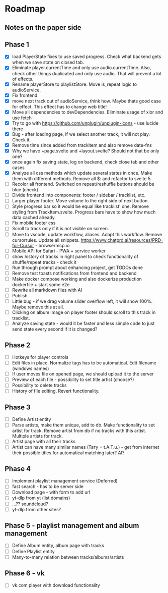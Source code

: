 # Roadmap

## Notes on the paper side

## Phase 1

- [x] load PlayerState fixes to use saved progress. Check what backend gets when we save state on closed tab.
- [x] Eliminate player.currentTime and only use audio.currentTime. Also, check other things duplicated and only use audio. That will prevent a lot of effects.
- [x] Rename playerStore to playlistStore. Move is_repeat logic to audioService.
- [x] Fix frontend
- [x] move next track out of audioService, think how. Maybe thats good case for effect. This effect has to change web title!
- [x] Move all dependencies to devDependencies. Eliminate usage of xior and use fetch
- [x] Try to go with https://github.com/unplugin/unplugin-icons - use lucide there
- [x] Bug - after loading page, if we select another track, it will not play. Check it.
- [x] Remove time since added from trackitem and also remove date-fns
- [x] Why we have +page.svelte and +layout.svelte? Should not that be only one?
- [x] once again fix saving state, log on backend, check close tab and other cases
- [x] Analyze all css methods which update several states in once. Make them with different methods. Remove all $: and refactor to svelte 5.
- [ ] Recolor all frontend. Switched on repeat/reshuffle buttons should be blue (check)
- [ ] Divide frontend into components: footer / sidebar / tracklist, etc.
- [ ] Larger player footer. Move volume to the right side of next button.
- [ ] Style progress bar so it would be equal like tracklist' one. Remove styling from TrackItem.svelte. Progress bars have to show how much data cached already.
- [ ] Fix mobile footer css
- [ ] Scroll to track only if it is not visible on screen.
- [ ] Move to vscode, update workflow, aliases. Adapt this workflow. Remove cursorrules. Update all snippets. https://www.chatprd.ai/resources/PRD-for-Cursor - browsermcp.io
- [ ] Mobile API for Safari - PWA + service worker
- [ ] show history of tracks in right panel to check functionality of shuffle/repeat tracks - check it
- [ ] Run through prompt about enhancing project, get TODOs done
- [ ] Remove test toasts notifications from frontend and backend
- [ ] Make docker compose working and also dockerize production dockerfile + start some e2e
- [ ] Rewrite all markdown files with AI
- [ ] Publish
- [ ] Little bug - if we drag volume slider overflow left, it will show 100%. Maybe remove this at all.
- [ ] Clicking on album image on player footer should scroll to this track in tracklist.
- [ ] Analyze saving state - would it be faster and less simple code to just send state every second if it is changed?

## Phase 2

- [ ] Hotkeys for player controls
- [ ] Edit files in place. Normalize tags has to be automatical. Edit filename (windows names)
- [ ] If user moves file on opened page, we should upload it to the server
- [ ] Preview of each file - possibility to set title artist (choose?)
- [ ] Possibility to delete tracks
- [ ] History of file editing. Revert functionality.

## Phase 3

- [ ] Define Artist entity
- [ ] Parse artists, make them unique, add to db. Make functionality to set artist for track. Remove artist from db if no tracks with this artist. Multiple artists for track.
- [ ] Artist page with all their tracks
- [ ] Artist can have many similar names (Тату = t.A.T.u.) - get from internet their possible titles for automatical matching later? AI?

## Phase 4

- [ ] Implement playlist management service (Deferred)
- [ ] fast search - has to be server side
- [ ] Download page - with form to add url
- [ ] yt-dlp from yt (list domains)
- [ ] ...?? soundcloud?
- [ ] yt-dlp from other sites?

## Phase 5 - playlist management and album management

- [ ] Define Album entity, album page with tracks
- [ ] Define Playlist entity
- [ ] Many-to-many relation between tracks/albums/artists

## Phase 6 - vk

- [ ] vk.com player with download functionality
